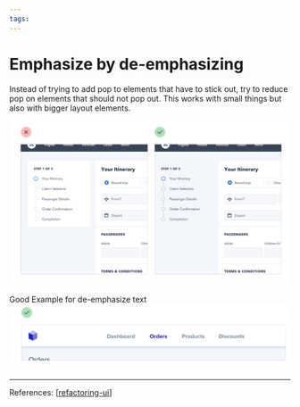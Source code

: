 ```yaml
--- 
tags:
---
```


# Emphasize by de-emphasizing

Instead of trying to add pop to elements that have to stick out, try to reduce pop on elements that should not pop out. This works with small things but also with bigger layout elements.

![](../../attachments/2021-02-09-13-55-40.png)

Good Example for de-emphasize text
![](../../attachments/2021-02-09-13-56-21.png)


---
References:
[[refactoring-ui]]

[//begin]: # "Autogenerated link references for markdown compatibility"
[refactoring-ui]: refactoring-ui.md "Refactoring UI"
[//end]: # "Autogenerated link references"